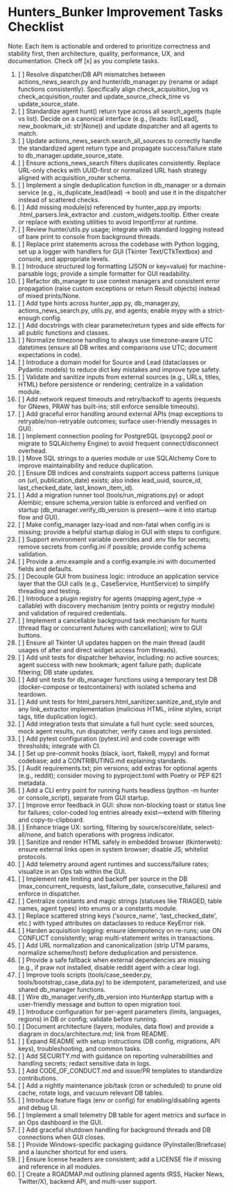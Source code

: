 # Hunters_Bunker Improvement Tasks Checklist

Note: Each item is actionable and ordered to prioritize correctness and stability first, then architecture, quality, performance, UX, and documentation. Check off [x] as you complete tasks.

1. [ ] Resolve dispatcher/DB API mismatches between actions_news_search.py and hunter/db_manager.py (rename or adapt functions consistently). Specifically align check_acquisition_log vs check_acquisition_router and update_source_check_time vs update_source_state.
2. [ ] Standardize agent hunt() return type across all search_agents (tuple vs list). Decide on a canonical interface (e.g., (leads: list[Lead], new_bookmark_id: str|None)) and update dispatcher and all agents to match.
3. [ ] Update actions_news_search.search_all_sources to correctly handle the standardized agent return type and propagate success/failure state to db_manager.update_source_state.
4. [ ] Ensure actions_news_search filters duplicates consistently. Replace URL-only checks with UUID-first or normalized URL hash strategy aligned with acquisition_router schema.
5. [ ] Implement a single deduplication function in db_manager or a domain service (e.g., is_duplicate_lead(lead) -> bool) and use it in the dispatcher instead of scattered checks.
6. [ ] Add missing module(s) referenced by hunter_app.py imports: .html_parsers.link_extractor and .custom_widgets.tooltip. Either create or replace with existing utilities to avoid ImportError at runtime.
7. [ ] Review hunter/utils.py usage; integrate with standard logging instead of bare print to console from background threads.
8. [ ] Replace print statements across the codebase with Python logging, set up a logger with handlers for GUI (Tkinter Text/CTkTextbox) and console, and appropriate levels.
9. [ ] Introduce structured log formatting (JSON or key=value) for machine-parsable logs; provide a simple formatter for GUI readability.
10. [ ] Refactor db_manager to use context managers and consistent error propagation (raise custom exceptions or return Result objects) instead of mixed prints/None.
11. [ ] Add type hints across hunter_app.py, db_manager.py, actions_news_search.py, utils.py, and agents; enable mypy with a strict-enough config.
12. [ ] Add docstrings with clear parameter/return types and side effects for all public functions and classes.
13. [ ] Normalize timezone handling to always use timezone-aware UTC datetimes (ensure all DB writes and comparisons use UTC; document expectations in code).
14. [ ] Introduce a domain model for Source and Lead (dataclasses or Pydantic models) to reduce dict key mistakes and improve type safety.
15. [ ] Validate and sanitize inputs from external sources (e.g., URLs, titles, HTML) before persistence or rendering; centralize in a validation module.
16. [ ] Add network request timeouts and retry/backoff to agents (requests for GNews, PRAW has built-ins; still enforce sensible timeouts).
17. [ ] Add graceful error handling around external APIs (map exceptions to retryable/non-retryable outcomes; surface user-friendly messages in GUI).
18. [ ] Implement connection pooling for PostgreSQL (psycopg2.pool or migrate to SQLAlchemy Engine) to avoid frequent connect/disconnect overhead.
19. [ ] Move SQL strings to a queries module or use SQLAlchemy Core to improve maintainability and reduce duplication.
20. [ ] Ensure DB indices and constraints support access patterns (unique on (url, publication_date) exists; also index lead_uuid, source_id, last_checked_date, last_known_item_id).
21. [ ] Add a migration runner tool (tools/run_migrations.py) or adopt Alembic; ensure schema_version table is enforced and verified on startup (db_manager.verify_db_version is present—wire it into startup flow and GUI).
22. [ ] Make config_manager lazy-load and non-fatal when config.ini is missing; provide a helpful startup dialog in GUI with steps to configure.
23. [ ] Support environment variable overrides and .env file for secrets; remove secrets from config.ini if possible; provide config schema validation.
24. [ ] Provide a .env.example and a config.example.ini with documented fields and defaults.
25. [ ] Decouple GUI from business logic: introduce an application service layer that the GUI calls (e.g., CaseService, HuntService) to simplify threading and testing.
26. [ ] Introduce a plugin registry for agents (mapping agent_type -> callable) with discovery mechanism (entry points or registry module) and validation of required credentials.
27. [ ] Implement a cancellable background task mechanism for hunts (thread flag or concurrent.futures with cancellation); wire to GUI buttons.
28. [ ] Ensure all Tkinter UI updates happen on the main thread (audit usages of after and direct widget access from threads).
29. [ ] Add unit tests for dispatcher behavior, including: no active sources; agent success with new bookmark; agent failure path; duplicate filtering; DB state updates.
30. [ ] Add unit tests for db_manager functions using a temporary test DB (docker-compose or testcontainers) with isolated schema and teardown.
31. [ ] Add unit tests for html_parsers.html_sanitizer.sanitize_and_style and any link_extractor implementation (malicious HTML, inline styles, script tags, title duplication logic).
32. [ ] Add integration tests that simulate a full hunt cycle: seed sources, mock agent results, run dispatcher, verify cases and logs persisted.
33. [ ] Add pytest configuration (pytest.ini) and code coverage with thresholds; integrate with CI.
34. [ ] Set up pre-commit hooks (black, isort, flake8, mypy) and format codebase; add a CONTRIBUTING.md explaining standards.
35. [ ] Audit requirements.txt; pin versions; add extras for optional agents (e.g., reddit); consider moving to pyproject.toml with Poetry or PEP 621 metadata.
36. [ ] Add a CLI entry point for running hunts headless (python -m hunter or console_script), separate from GUI startup.
37. [ ] Improve error feedback in GUI: show non-blocking toast or status line for failures; color-coded log entries already exist—extend with filtering and copy-to-clipboard.
38. [ ] Enhance triage UX: sorting, filtering by source/score/date, select-all/none, and batch operations with progress indicator.
39. [ ] Sanitize and render HTML safely in embedded browser (tkinterweb): ensure external links open in system browser; disable JS; whitelist protocols.
40. [ ] Add telemetry around agent runtimes and success/failure rates; visualize in an Ops tab within the GUI.
41. [ ] Implement rate limiting and backoff per source in the DB (max_concurrent_requests, last_failure_date, consecutive_failures) and enforce in dispatcher.
42. [ ] Centralize constants and magic strings (statuses like TRIAGED, table names, agent types) into enums or a constants module.
43. [ ] Replace scattered string keys ('source_name', 'last_checked_date', etc.) with typed attributes on dataclasses to reduce KeyError risk.
44. [ ] Harden acquisition logging: ensure idempotency on re-runs; use ON CONFLICT consistently; wrap multi-statement writes in transactions.
45. [ ] Add URL normalization and canonicalization (strip UTM params, normalize scheme/host) before deduplication and persistence.
46. [ ] Provide a safe fallback when external dependencies are missing (e.g., if praw not installed, disable reddit agent with a clear log).
47. [ ] Improve tools scripts (tools/case_seeder.py, tools/bootstrap_case_data.py) to be idempotent, parameterized, and use shared db_manager functions.
48. [ ] Wire db_manager.verify_db_version into HunterApp startup with a user-friendly message and button to open migration tool.
49. [ ] Introduce configuration for per-agent parameters (limits, languages, regions) in DB or config; validate before running.
50. [ ] Document architecture (layers, modules, data flow) and provide a diagram in docs/architecture.md; link from README.
51. [ ] Expand README with setup instructions (DB config, migrations, API keys), troubleshooting, and common tasks.
52. [ ] Add SECURITY.md with guidance on reporting vulnerabilities and handling secrets; redact sensitive data in logs.
53. [ ] Add CODE_OF_CONDUCT.md and issue/PR templates to standardize contributions.
54. [ ] Add a nightly maintenance job/task (cron or scheduled) to prune old cache, rotate logs, and vacuum relevant DB tables.
55. [ ] Introduce feature flags (env or config) for enabling/disabling agents and debug UI.
56. [ ] Implement a small telemetry DB table for agent metrics and surface in an Ops dashboard in the GUI.
57. [ ] Add graceful shutdown handling for background threads and DB connections when GUI closes.
58. [ ] Provide Windows-specific packaging guidance (PyInstaller/Briefcase) and a launcher shortcut for end users.
59. [ ] Ensure license headers are consistent; add a LICENSE file if missing and reference in all modules.
60. [ ] Create a ROADMAP.md outlining planned agents (RSS, Hacker News, Twitter/X), backend API, and multi-user support.
